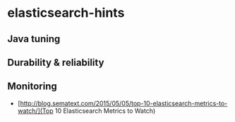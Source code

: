 # elasticsearch-hints

## Java tuning

## Durability & reliability

## Monitoring

- [http://blog.sematext.com/2015/05/05/top-10-elasticsearch-metrics-to-watch/](Top 10 Elasticsearch Metrics to Watch) 
